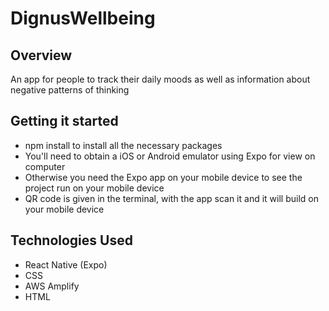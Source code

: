 # DignusWellbeing

## Overview

An app for people to track their daily moods as well as information about negative patterns of thinking

## Getting it started
- npm install to install all the necessary packages 
- You'll need to obtain a iOS or Android emulator using Expo for view on computer
- Otherwise you need the Expo app on your mobile device to see the project run on your mobile device
- QR code is given in the terminal, with the app scan it and it will build on your mobile device

## Technologies Used 

- React Native (Expo)
- CSS
- AWS Amplify 
- HTML
